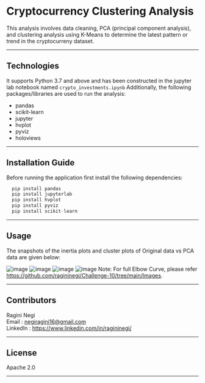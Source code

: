 # Cryptocurrency Clustering Analysis

This analysis involves data cleaning, PCA (principal component analysis), and clustering analysis using K-Means to determine the latest pattern or trend in the cryptocurreny dataset.


---

## Technologies

It supports Python 3.7 and above and has been constructed in the jupyter lab notebook named ```crypto_investments.ipynb```
Additionally, the following packages/libraries are used to run the analysis:

- pandas
- scikit-learn
- jupyter
- hvplot
- pyviz
- holoviews

---

## Installation Guide

Before running the application first install the following dependencies:

```python
  pip install pandas
  pip install jupyterlab 
  pip install hvplot
  pip install pyviz
  pip install scikit-learn

```
---

## Usage
The snapshots of the inertia plots and cluster plots of Original data vs PCA data are given below:

![image](https://user-images.githubusercontent.com/104869523/182989113-aa8b7beb-1f18-4e90-8ed2-9e948385d86f.png)
![image](https://user-images.githubusercontent.com/104869523/182989183-92d47df6-8c94-48b9-8f8b-91c4be471339.png)
![image](https://user-images.githubusercontent.com/104869523/182990288-41b6005f-16b7-4d62-ac66-5e9a5db50a96.png)
![image](https://user-images.githubusercontent.com/104869523/182990344-03579454-1962-4ae5-b65a-55b5c5efd0a2.png)
 Note: For full Elbow Curve, please refer https://github.com/ragininegi/Challenge-10/tree/main/Images.

---

## Contributors
 
Ragini Negi  
Email : negiragini16@gmail.com <br>
LinkedIn : https://www.linkedin.com/in/ragininegi/

---

## License

Apache 2.0

---
